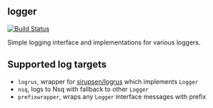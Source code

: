 logger
---------

[![Build Status](https://travis-ci.org/corpix/logger.svg?branch=master)](https://travis-ci.org/corpix/logger)

Simple logging interface and implementations for various loggers.

## Supported log targets

- `logrus`, wrapper for [sirupsen/logrus](github.com/sirupsen/logrus) which implements `Logger`
- `nsq`, logs to Nsq with fallback to other `Logger`
- `prefixwrapper`, wraps any `Logger` interface messages with prefix
